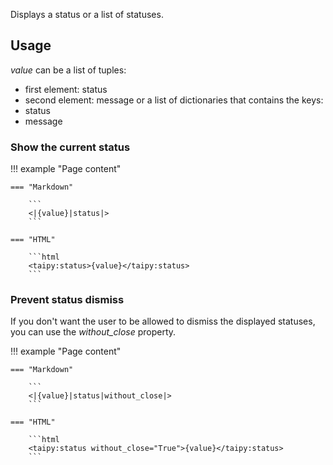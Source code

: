 Displays a status or a list of statuses.


## Usage

_value_ can be a list of tuples:
   - first element: status
   - second element: message
or a list of dictionaries that contains the keys:
   - status
   - message

### Show the current status

!!! example "Page content"

    === "Markdown"

        ```
        <|{value}|status|>
        ```
  
    === "HTML"

        ```html
        <taipy:status>{value}</taipy:status>
        ```

### Prevent status dismiss

If you don't want the user to be allowed to dismiss the displayed statuses, you can use the _without_close_ property.

!!! example "Page content"

    === "Markdown"

        ```
        <|{value}|status|without_close|>
        ```
  
    === "HTML"

        ```html
        <taipy:status without_close="True">{value}</taipy:status>
        ```
